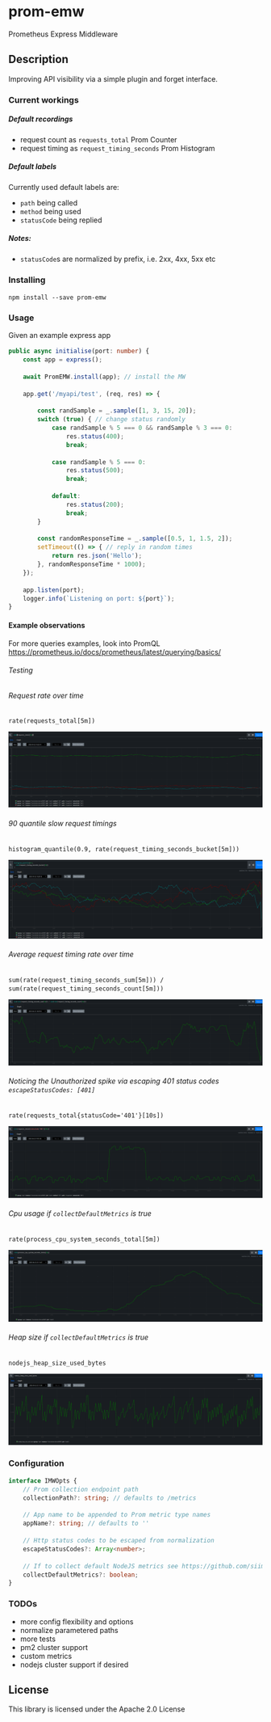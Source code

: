 # prom-emw

Prometheus Express Middleware

## Description

Improving API visibility via a simple plugin and forget interface.       

### Current workings
##### Default recordings
- request count as `requests_total` Prom Counter
- request timing as `request_timing_seconds` Prom Histogram

##### Default labels
Currently used default labels are:
- `path` being called
- `method` being used
- `statusCode` being replied

##### Notes:
- `statusCode`s are normalized by prefix, i.e. 2xx, 4xx, 5xx etc

### Installing

```
npm install --save prom-emw
```

### Usage

Given an example express app
```typescript
public async initialise(port: number) {
    const app = express();

    await PromEMW.install(app); // install the MW

    app.get('/myapi/test', (req, res) => {

        const randSample = _.sample([1, 3, 15, 20]);
        switch (true) { // change status randomly
            case randSample % 5 === 0 && randSample % 3 === 0:
                res.status(400);
                break;

            case randSample % 5 === 0:
                res.status(500);
                break;

            default:
                res.status(200);
                break;
        }

        const randomResponseTime = _.sample([0.5, 1, 1.5, 2]);
        setTimeout(() => { // reply in random times
            return res.json('Hello');
        }, randomResponseTime * 1000);
    });

    app.listen(port);
    logger.info(`Listening on port: ${port}`);
}
```

#### Example observations
For more queries examples, look into PromQL https://prometheus.io/docs/prometheus/latest/querying/basics/

###### Testing

###### Request rate over time   
`rate(requests_total[5m])`   

![Request rate](./img/requestRateOverTime.png)

###### 90 quantile slow request timings   
`histogram_quantile(0.9, rate(request_timing_seconds_bucket[5m]))`   

![90 quantile timings](./img/90quatileTimings.png)

###### Average request timing rate over time   
`sum(rate(request_timing_seconds_sum[5m])) / sum(rate(request_timing_seconds_count[5m]))`   

![Average request rate](./img/averageRequestRateOverTime.png)

###### Noticing the Unauthorized spike via escaping 401 status codes  `escapeStatusCodes: [401]`   
`rate(requests_total{statusCode='401'}[10s])`   

![Unauthorized spike](./img/escapingUnauthorized.png)

###### Cpu usage if `collectDefaultMetrics` is true 
`rate(process_cpu_system_seconds_total[5m])`   

![Unauthorized spike](./img/cpuUsage.png)

###### Heap size if `collectDefaultMetrics` is true 
`nodejs_heap_size_used_bytes`   

![Unauthorized spike](./img/heapSize.png)


### Configuration
```typescript
interface IMWOpts {
    // Prom collection endpoint path
    collectionPath?: string; // defaults to /metrics 

    // App name to be appended to Prom metric type names
    appName?: string; // defaults to ''

    // Http status codes to be escaped from normalization
    escapeStatusCodes?: Array<number>;

    // If to collect default NodeJS metrics see https://github.com/siimon/prom-client#default-metrics
    collectDefaultMetrics?: boolean;
}
```

### TODOs
- more config flexibility and options
- normalize parametered paths
- more tests
- pm2 cluster support
- custom metrics
- nodejs cluster support if desired


## License
This library is licensed under the Apache 2.0 License